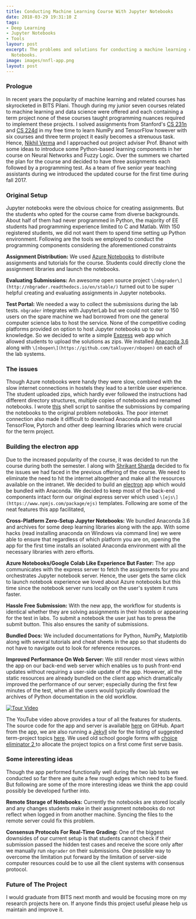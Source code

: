 ```yaml
---
title: Conducting Machine Learning Course With Jupyter Notebooks
date: 2018-03-29 19:31:10 Z
tags:
- Deep Learning
- Jupyter Notebooks
- Tools
layour: post
excerpt: The problems and solutions for conducting a machine learning course in Jupyter
  Notebooks.
image: images/nnfl-app.png
layout: post
---
```


### Prologue

In recent years the popularity of machine learning and related courses has skyrocketed in BITS Pilani. Though during my junior seven courses related to machine learning and data science were offered and each containing a term project none of these courses taught programming nuances required to implement these projects. I solved assignments from Stanford's [CS 231n](cs231n.stanford.edu) and [CS 224d](http://cs224d.stanford.edu/) in my free time to learn NumPy and TensorFlow however  with six courses and three term project it easily becomes a strenuous task. Hence, [Nikhil Verma](nikhilweee.github.io) and I approached out project adviser Prof. Bhanot with some ideas to introduce some Python-based learning components in her course on Neural Networks and Fuzzy Logic. Over the summers we charted the plan for the course and decided to have three assignments each followed by a programming test. As a team of five senior year teaching assistants during we introduced the updated course for the first time during fall 2017.

### Original Setup

Jupyter notebooks were the obvious choice for creating assignments. But the students who opted for the course came from diverse backgrounds. About half of them had never programmed in Python, the majority of EE students had programming experience limited to C and Matlab. With 150 registered students, we did not want them to spend time setting up Python environment. Following are the tools we employed to conduct the programming components considering the aforementioned constraints

**Assignment Distribution:**  We used [Azure Notebooks](https://notebooks.azure.com/nnfl/libraries) to distribute assignments and tutorials for the course. Students could directly clone the assignment libraries and launch the notebooks.

**Evaluating Submissions:** An awesome open source project `\[nbgrader\](http://nbgrader.readthedocs.io/en/stable/)` turned out to be super helpful creating and evaluating assignments in Jupyter notebooks.

**Test Portal:** We needed a way to collect the submissions during the lab tests. `nbgrader` integrates with JupyterLab but we could not cater to 150 users on the spare machine we had borrowed from one the general computer science labs to host the service. None of the competitive coding platforms provided on option to host Jupyter notebooks up to our knowledge. So we decided to write a simple [Express]() web app which allowed students to upload the solutions as zips. We installed [Anaconda 3.6](https://anaconda.org/) along with `\[nbopen\](https://github.com/takluyver/nbopen)` on each of the lab systems.

### The issues

Though Azure notebooks were handy they were slow, combined with the slow internet connections in hostels they lead to a terrible user experience. The student uploaded zips, which hardly ever followed the instructions had different directory structures, multiple copies of notebooks and renamed notebooks. I wrote [this](https://gist.github.com/AgrawalAmey/4e499d0334e4d05c783cd8504fe7fe82) shell script to sanitise the submissions by comparing the notebooks to the original problem notebooks. The poor internet connection also made it difficult to download Anaconda and to install TensorFlow, Pytorch and other deep learning libraries which were crucial for the term project.

### Building the electron app

Due to the increased popularity of the course, it was decided to run the course during both the semester. I along with [Shrikant Sharda](https://github.com/shrikantsharda) decided to fix the issues we had faced in the previous offering of the course. We need to eliminate the need to hit the internet altogether and make all the resources available on the intranet. We decided to build an [electron](electron.atom.io) app which would be bundled with Anaconda. We decided to keep most of the back-end components intact form our original express server which used `\[ejs\](https://www.npmjs.com/package/ejs)` templates. Following are some of the neat features this app facilitated,

**Cross-Platform Zero-Setup Jupyter Notebooks:**  We bundled Anaconda 3.6 and archives for some deep learning libraries along with the app. With some hacks (read installing anaconda on Windows via command line) we were able to ensure that regardless of which platform you are on, opening the app for the first time installs an isolated Anaconda environment with all the necessary libraries with zero efforts.

**Azure Notebooks/Google Colab Like Experience But Faster:** The app communicates with the express server to fetch the assignments for you and orchestrates Jupyter notebook server. Hence, the user gets the same click to launch notebook experience we loved about Azure notebooks but this time since the notebook server runs locally on the user's system it runs faster.

**Hassle Free Submission:** With the new app, the workflow for students is identical whether they are solving assignments in their hostels or appearing for the test in labs. To submit a notebook the user just has to press the submit button. This also ensures the sanity of submissions.

**Bundled Docs:** We included documentations for Python, NumPy, Matplotlib along with several tutorials and cheat sheets in the app so that students do not have to navigate out to look for reference resources.

**Improved Performance On Web Server:** We still render most views within the app on our back-end web server which enables us to push front-end updates without requiring a user-side update of the app. However, all the static resources are already bundled on the client app which dramatically improved the performance of our server; especially during the first few minutes of the test, when all the users would typically download the archives of Python documentation in the old workflow.

[![Tour Video](https://j.gifs.com/l5EDy7.gif)](https://www.youtube.com/watch?v=fiKaIJcfsAs&feature=youtu.be)

The YouTube video above provides a tour of all the features for students. The source code for the app and server is available [here](https://github.com/AgrawalAmey/nnfl-app) on GitHub. Apart from the app, we are also running a [Jekyll](https://jekyllrb.com/) site for the listing of suggested term-project topics [here](). We used old school google forms with [choice eliminator 2 ](https://chrome.google.com/webstore/detail/choice-eliminator-2/mnhoinjhhhafgieggnhjekliaodnkigj?utm_source=permalink) to allocate the project topics on a first come first serve basis.

### Some interesting ideas

Though the app performed functionally well during the two lab tests we conducted so far there are quite a few rough edges which need to be fixed. But following are some of the more interesting ideas we think the app could possibly be developed further into.

**Remote Storage of Notebooks:** Currently the notebooks are stored locally and any changes students make in their assignment notebooks do not reflect when logged in from another machine. Syncing the files to the remote server could fix this problem.

**Consensus Protocols For Real-Time Grading:** One of the biggest downsides of our current setup is that students cannot check if their submission passed the hidden test cases and receive the score only after we manually run `nbgrader` on their submissions. One possible way to overcome the limitation put forward by the limitation of server-side computer resources could be to use all the client systems with consensus protocol.

### Future of The Project

I would graduate from BITS next month and would be focusing more on my research projects here on. If anyone finds this project useful please help us maintain and improve it. 
